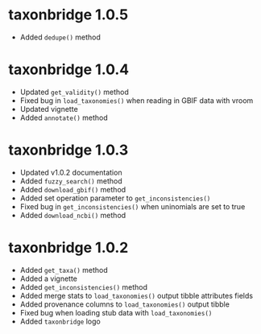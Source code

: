 # taxonbridge 1.0.5

* Added `dedupe()` method

# taxonbridge 1.0.4

* Updated `get_validity()` method
* Fixed bug in `load_taxonomies()` when reading in GBIF data with vroom
* Updated vignette
* Added `annotate()` method

# taxonbridge 1.0.3

* Updated v1.0.2 documentation
* Added `fuzzy_search()` method
* Added `download_gbif()` method
* Added set operation parameter to `get_inconsistencies()`
* Fixed bug in `get_inconsistencies()` when uninomials are set to true
* Added `download_ncbi()` method

# taxonbridge 1.0.2

* Added `get_taxa()` method
* Added a vignette
* Added `get_inconsistencies()` method
* Added merge stats to `load_taxonomies()` output tibble attributes fields
* Added provenance columns to `load_taxonomies()` output tibble
* Fixed bug when loading stub data with `load_taxonomies()`
* Added `taxonbridge` logo
